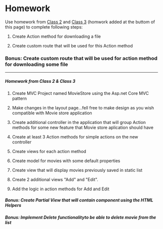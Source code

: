 

# Homework

Use homework from [Class 2](https://github.com/sedc-codecademy/sedc7-08-aspnetmvc/blob/master/g2/Class%202/Homework.md) and [Class 3](https://github.com/sedc-codecademy/sedc7-08-aspnetmvc/blob/master/g2/Class%203/Homework.md) (homwork added at the buttom of this page) to complete following steps:

1. Create Action method for downloading a file

2. Create custom route that will be used for this Action method


### Bonus: Create custom route that will be used for action method for downloading some file
----------------------------------------------------------------------------------
##### Homework from Class 2 & Class 3
1. Create MVC Project named MovieStore using the Asp.net Core MVC pattern

2. Make changes in the layout page...fell free to make design as you wish compatible with Movie store application 

3. Create additional controller in the application that will group Action methods  for some new feature that Movie store aplication should have

4. Create at least 3 Action methods for simple actions on the new controller

5. Create views for each action method 

6. Create model for movies with some default properties

7. Create view that will display movies previously saved in static list

8. Create 2 additional views "Add" and "Edit".

9. Add the logic in action methods for Add and Edit

##### Bonus: Create Partial View that will contain component using the HTML Helpers
##### Bonus: Implement Delete functionalityto be able to delete movie from the list
